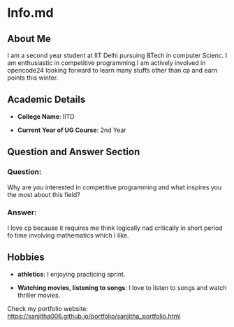 # Info.md

## About Me

I am a second year student at IIT Delhi pursuing BTech in computer Scienc. I am enthusiastic in competitive programming.I am actively involved in opencode24 looking forward to learn many stuffs other than cp and earn points this winter.

## Academic Details

- **College Name**: IITD

- **Current Year of UG Course**: 2nd Year  

## Question and Answer Section

### Question:

Why are you interested in competitive programming and what inspires you the most about this field?  



### Answer:

I love cp because it requires me think logically nad critically in short period fo time involving mathematics which I like.



## Hobbies

- **athletics**: I enjoying practicing sprint.

- **Watching movies, listening to songs**: I love to listen to songs and watch thriller movies.

Check my portfolio website:
https://sanjitha006.github.io/portfolio/sanjitha_portfolio.html
